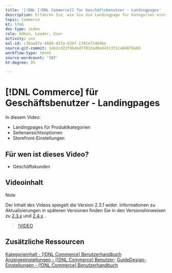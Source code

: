 ```yaml
---
title: '[!DNL [!DNL Commerce]] für Geschäftsbenutzer - Landingpages'
description: Erfahren Sie, wie Sie die Landingpage für Kategorien einrichten und das Erscheinungsbild steuern.
topic: Commerce
kt: 5766
doc-type: video
role: Admin, Leader, User
activity: use
exl-id: c38aa97e-4688-42fa-b39f-1702ef1469be
source-git-commit: 1eb2cd22f9bded77032ad0ed43c3f2ca84879a69
workflow-type: tm+mt
source-wordcount: '107'
ht-degree: 0%

---
```


# [!DNL Commerce] für Geschäftsbenutzer - Landingpages

In diesem Video:

- Landingpages für Produktkategorien
- Seitenansichtsoptionen
- Storefront-Einstellungen

## Für wen ist dieses Video?

- Geschäftskunden

## Videoinhalt

>[!NOTE]
>
>Der Inhalt des Videos spiegelt die Version 2.3.1 wider. Informationen zu Aktualisierungen in späteren Versionen finden Sie in den Versionshinweisen zu [ 2.3.x](https://devdocs.magento.com/guides/v2.3/release-notes/bk-release-notes.html) und [2.4.x](https://devdocs.magento.com/guides/v2.4/release-notes/bk-release-notes.html) .

>[!VIDEO](https://video.tv.adobe.com/v/36388/?quality=12&learn=on)

## Zusätzliche Ressourcen

[Kategorieinhalt -  [!DNL Commerce] Benutzerhandbuch ](https://docs.magento.com/user-guide/catalog/categories-content-settings.html)
[Anzeigeeinstellungen -  [!DNL Commerce] Benutzer-](https://docs.magento.com/user-guide/catalog/categories-display-settings.html)
[GuideDesign-Einstellungen -  [!DNL Commerce] Benutzerhandbuch](https://docs.magento.com/user-guide/catalog/categories-custom-design.html)
